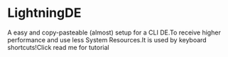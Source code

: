 # LightningDE
A easy and copy-pasteable (almost) setup for a CLI DE.To receive higher performance and use less System Resources.It is used by keyboard shortcuts!Click read me for tutorial
